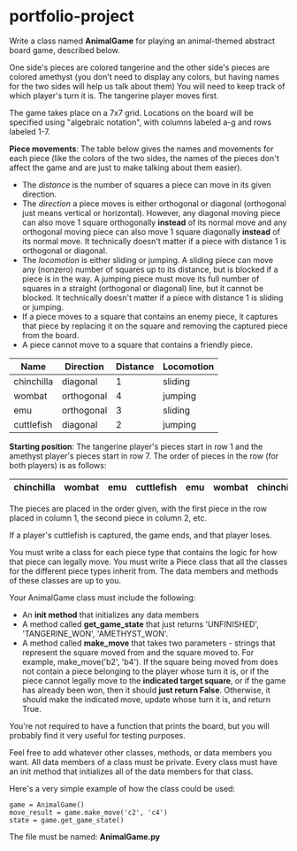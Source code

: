 # portfolio-project

Write a class named **AnimalGame** for playing an animal-themed abstract board game, described below.

One side's pieces are colored tangerine and the other side's pieces are colored amethyst (you don't need to display any colors, but having names for the two sides will help us talk about them) You will need to keep track of which player's turn it is. The tangerine player moves first.

The game takes place on a 7x7 grid. Locations on the board will be specified using "algebraic notation", with columns labeled a-g and rows labeled 1-7.

**Piece movements**: The table below gives the names and movements for each piece (like the colors of the two sides, the names of the pieces don't affect the game and are just to make talking about them easier).
* The _distance_ is the number of squares a piece can move in its given direction. 
* The _direction_ a piece moves is either orthogonal or diagonal (orthogonal just means vertical or horizontal). However, any diagonal moving piece can also move 1 square orthogonally **instead** of its normal move and any orthogonal moving piece can also move 1 square diagonally **instead** of its normal move. It technically doesn't matter if a piece with distance 1 is orthogonal or diagonal.
* The _locomotion_ is either sliding or jumping. A sliding piece can move any (nonzero) number of squares up to its distance, but is blocked if a piece is in the way. A jumping piece must move its full number of squares in a straight (orthogonal or diagonal) line, but it cannot be blocked. It technically doesn't matter if a piece with distance 1 is sliding or jumping.
* If a piece moves to a square that contains an enemy piece, it captures that piece by replacing it on the square and removing the captured piece from the board.
* A piece cannot move to a square that contains a friendly piece.

| Name | Direction | Distance | Locomotion |
|---|---|---|---|
|chinchilla | diagonal | 1 | sliding |
| wombat | orthogonal | 4 | jumping |
| emu | orthogonal | 3 | sliding |
| cuttlefish | diagonal | 2 | jumping |

**Starting position**: The tangerine player's pieces start in row 1 and the amethyst player's pieces start in row 7. The order of pieces in the row (for both players) is as follows:

| chinchilla | wombat | emu | cuttlefish |  emu | wombat | chinchilla |
|---|---|---|---|---|---|---|

 The pieces are placed in the order given, with the first piece in the row placed in column 1, the second piece in column 2, etc.

If a player's cuttlefish is captured, the game ends, and that player loses.

You must write a class for each piece type that contains the logic for how that piece can legally move. You must write a Piece class that all the classes for the different piece types inherit from. The data members and methods of these classes are up to you.

Your AnimalGame class must include the following:
* An **init method** that initializes any data members
* A method called **get_game_state** that just returns 'UNFINISHED', 'TANGERINE_WON', 'AMETHYST_WON'. 
* A method called **make_move** that takes two parameters - strings that represent the square moved from and the square moved to.  For example, make_move('b2', 'b4').  If the square being moved from does not contain a piece belonging to the player whose turn it is, or if the piece cannot legally move to the **indicated target square**, or if the game has already been won, then it should **just return False**.  Otherwise, it should make the indicated move, update whose turn it is, and return True.

You're not required to have a function that prints the board, but you will probably find it very useful for testing purposes.

Feel free to add whatever other classes, methods, or data members you want.  All data members of a class must be private.  Every class must have an init method that initializes all of the data members for that class.

Here's a very simple example of how the class could be used:
```
game = AnimalGame()
move_result = game.make_move('c2', 'c4')
state = game.get_game_state()
```

The file must be named: **AnimalGame.py**

